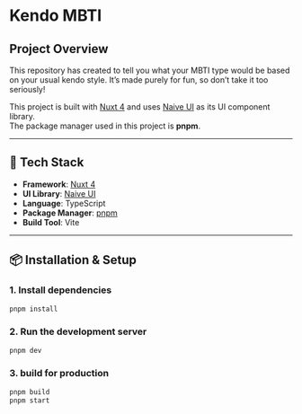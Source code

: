 # Kendo MBTI
## Project Overview
This repository has created to tell you what your MBTI type would be based on your usual kendo style. It’s made purely for fun, so don’t take it too seriously!

This project is built with [Nuxt 4](https://nuxt.com/) and uses [Naive UI](https://www.naiveui.com/) as its UI component library.  
The package manager used in this project is **pnpm**.


---

## 🚀 Tech Stack

- **Framework**: [Nuxt 4](https://nuxt.com/)
- **UI Library**: [Naive UI](https://www.naiveui.com/)
- **Language**: TypeScript
- **Package Manager**: [pnpm](https://pnpm.io/)
- **Build Tool**: Vite

---

## 📦 Installation & Setup

### 1. Install dependencies

```bash
pnpm install
```


### 2. Run the development server
```bash
pnpm dev
```


### 3. build for production
```bash
pnpm build
pnpm start
```
